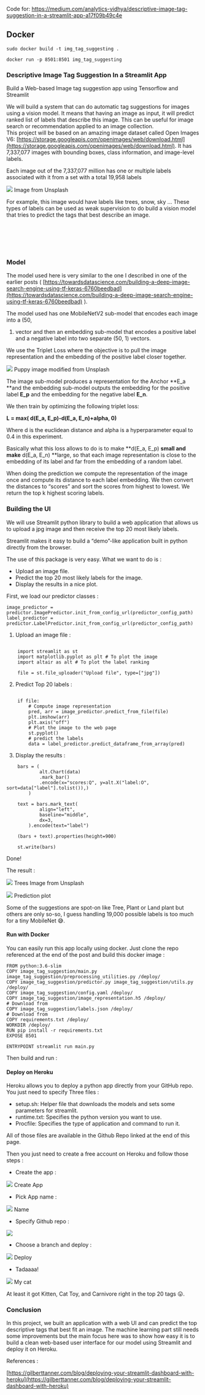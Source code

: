Code for: https://medium.com/analytics-vidhya/descriptive-image-tag-suggestion-in-a-streamlit-app-a17f09b49c4e

## Docker
```
sudo docker build -t img_tag_suggesting .
```

```
docker run -p 8501:8501 img_tag_suggesting
```

### Descriptive Image Tag Suggestion In a Streamlit App

Build a Web-based Image tag suggestion app using Tensorflow and Streamlit

We will build a system that can do automatic tag suggestions for images using a
vision model. It means that having an image as input, it will predict ranked
list of labels that describe this image. This can be useful for image search or
recommendation applied to an image collection.<br> This project will be based on
an amazing image dataset called Open Images V6:
[https://storage.googleapis.com/openimages/web/download.html](https://storage.googleapis.com/openimages/web/download.html).
It has 7,337,077 images with bounding boxes, class information, and image-level
labels.

Each image out of the 7,337,077 million has one or multiple labels associated
with it from a set with a total 19,958 labels

![](https://cdn-images-1.medium.com/max/600/1*qZBnDsvSbioBdpEYqpy5TQ.jpeg)
<span class="figcaption_hack">Image from Unsplash</span>

For example, this image would have labels like trees, snow, sky … These types of
labels can be used as weak supervision to do build a vision model that tries to
predict the tags that best describe an image.

<br>

<br>

<br>

<br>

### Model

The model used here is very similar to the one I described in one of the earlier
posts (
[https://towardsdatascience.com/building-a-deep-image-search-engine-using-tf-keras-6760beedbad](https://towardsdatascience.com/building-a-deep-image-search-engine-using-tf-keras-6760beedbad)
).

The model used has one MobileNetV2 sub-model that encodes each image into a (50,
1) vector and then an embedding sub-model that encodes a positive label and a
negative label into two separate (50, 1) vectors.

We use the Triplet Loss where the objective is to pull the image representation
and the embedding of the positive label closer together.

![](https://cdn-images-1.medium.com/max/800/1*5gnodeMtIGm0TaP5Y1Itug.png)
<span class="figcaption_hack">Puppy image modified from Unsplash</span>

The image sub-model produces a representation for the Anchor **E_a **and the
embedding sub-model outputs the embedding for the positive label **E_p** and the
embedding for the negative label **E_n**.

We then train by optimizing the following triplet loss:

**L = max( d(E_a, E_p)-d(E_a, E_n)+alpha, 0)**

Where d is the euclidean distance and alpha is a hyperparameter equal to 0.4 in
this experiment.

Basically what this loss allows to do is to make **d(E_a, E_p) **small and
make** d(E_a, E_n) **large, so that each image representation is close to the
embedding of its label and far from the embedding of a random label.

When doing the prediction we compute the representation of the image once and
compute its distance to each label embedding. We then convert the distances to
“scores” and sort the scores from highest to lowest. We return the top k highest
scoring labels.

### Building the UI

We will use Streamlit python library to build a web application that allows us
to upload a jpg image and then receive the top 20 most likely labels.

Streamlit makes it easy to build a “demo”-like application built in python
directly from the browser.

The use of this package is very easy. What we want to do is :

* Upload an image file.
* Predict the top 20 most likely labels for the image.
* Display the results in a nice plot.

First, we load our predictor classes :

    image_predictor = predictor.ImagePredictor.init_from_config_url(predictor_config_path) 
    label_predictor = predictor.LabelPredictor.init_from_config_url(predictor_config_path)

1.  Upload an image file :
```

    import streamlit as st
    import matplotlib.pyplot as plt # To plot the image
    import altair as alt # To plot the label ranking

    file = st.file_uploader("Upload file", type=["jpg"])
```

2. Predict Top 20 labels :
```

    if file:
        # Compute image representation
        pred, arr = image_predictor.predict_from_file(file)
        plt.imshow(arr)
        plt.axis("off")
        # Plot the image to the web page
        st.pyplot()
        # predict the labels
        data = label_predictor.predict_dataframe_from_array(pred)
```

3. Display the results :
```
    bars = (
            alt.Chart(data)
            .mark_bar()
            .encode(x="scores:Q", y=alt.X("label:O", sort=data["label"].tolist()),)
        )

    text = bars.mark_text(
            align="left",
            baseline="middle",
            dx=3,
        ).encode(text="label")

    (bars + text).properties(height=900)

    st.write(bars)
```

Done!

The result :

![](https://cdn-images-1.medium.com/max/800/1*h5PhlvuwuEtRO8if3KxUmw.png)
<span class="figcaption_hack">Trees Image from Unsplash</span>

![](https://cdn-images-1.medium.com/max/800/1*-JrVxd9Jvg5PGD-QpuUqTg.png)
<span class="figcaption_hack">Prediction plot</span>

Some of the suggestions are spot-on like Tree, Plant or Land plant but others
are only so-so, I guess handling 19,000 possible labels is too much for a tiny
MobileNet 😅.

#### Run with Docker

You can easily run this app locally using docker. Just clone the repo referenced
at the end of the post and build this docker image :

    FROM python:3.6-slim
    COPY image_tag_suggestion/main.py image_tag_suggestion/preprocessing_utilities.py /deploy/
    COPY image_tag_suggestion/predictor.py image_tag_suggestion/utils.py /deploy/
    COPY image_tag_suggestion/config.yaml /deploy/
    COPY image_tag_suggestion/image_representation.h5 /deploy/
    # Download from 
    COPY image_tag_suggestion/labels.json /deploy/
    # Download from 
    COPY requirements.txt /deploy/
    WORKDIR /deploy/
    RUN pip install -r requirements.txt
    EXPOSE 8501

    ENTRYPOINT streamlit run main.py

Then build and run :


#### Deploy on Heroku

Heroku allows you to deploy a python app directly from your GitHub repo.<br> You
just need to specify Three files :

* setup.sh: Helper file that downloads the models and sets some parameters for
streamlit.
* runtime.txt: Specifies the python version you want to use.
* Procfile: Specifies the type of application and command to run it.

All of those files are available in the Github Repo linked at the end of this
page.

Then you just need to create a free account on Heroku and follow those steps :

* Create the app :

![](https://cdn-images-1.medium.com/max/800/1*JC2eU0KmXyOF_iMdmUmR8A.png)
<span class="figcaption_hack">Create App</span>

* Pick App name :

![](https://cdn-images-1.medium.com/max/800/1*BtvMAeomo0UWaDVVj7Q9tQ.png)
<span class="figcaption_hack">Name</span>

* Specify Github repo :

![](https://cdn-images-1.medium.com/max/800/1*-jk2IMiAF_jbZMEO63tn0w.png)

* Choose a branch and deploy :

![](https://cdn-images-1.medium.com/max/800/1*Op_X7sxnN1wO3skL7JfUiw.png)
<span class="figcaption_hack">Deploy</span>

* Tadaaaa!

![](https://cdn-images-1.medium.com/max/1200/1*KnT-YP5Bh38iu8B9MdJcDg.png)
<span class="figcaption_hack">My cat</span>

At least it got Kitten, Cat Toy, and Carnivore right in the top 20 tags 😛.

### Conclusion

In this project, we built an application with a web UI and can predict the top
descriptive tags that best fit an image. The machine learning part still needs
some improvements but the main focus here was to show how easy it is to build a
clean web-based user interface for our model using Streamlit and deploy it on
Heroku.

References :

[https://gilberttanner.com/blog/deploying-your-streamlit-dashboard-with-heroku](https://gilberttanner.com/blog/deploying-your-streamlit-dashboard-with-heroku)
